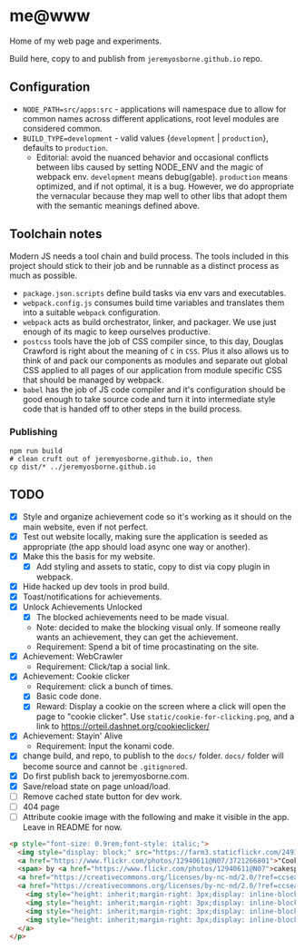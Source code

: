 # me@www

Home of my web page and experiments.

Build here, copy to and publish from `jeremyosborne.github.io` repo.

## Configuration

* `NODE_PATH=src/apps:src` - applications will namespace due to allow for common names across different applications, root level modules are considered common.
* `BUILD_TYPE=development` - valid values {`development` | `production`}, defaults to `production`.
    * Editorial: avoid the nuanced behavior and occasional conflicts between libs caused by setting NODE_ENV and the magic of webpack env. `development` means debug(gable). `production` means optimized, and if not optimal, it is a bug. However, we do appropriate the vernacular because they map well to other libs that adopt them with the semantic meanings defined above.

## Toolchain notes

Modern JS needs a tool chain and build process. The tools included in this project should stick to their job and be runnable as a distinct process as much as possible.

* `package.json.scripts` define build tasks via env vars and executables.
* `webpack.config.js` consumes build time variables and translates them into a suitable `webpack` configuration.
* `webpack` acts as build orchestrator, linker, and packager. We use just enough of its magic to keep ourselves productive.
* `postcss` tools have the job of CSS compiler since, to this day, Douglas Crawford is right about the meaning of `C` in `CSS`. Plus it also allows us to think of and pack our components as modules and separate out global CSS applied to all pages of our application from module specific CSS that should be managed by webpack.
* `babel` has the job of JS code compiler and it's configuration should be good enough to take source code and turn it into intermediate style code that is handed off to other steps in the build process.

### Publishing

```
npm run build
# clean cruft out of jeremyosborne.github.io, then
cp dist/* ../jeremyosborne.github.io
```

## TODO

- [X] Style and organize achievement code so it's working as it should on the main website, even if not perfect.
- [X] Test out website locally, making sure the application is seeded as appropriate (the app should load async one way or another).
- [X] Make this the basis for my website.
    - [X] Add styling and assets to static, copy to dist via copy plugin in webpack.
- [X] Hide hacked up dev tools in prod build.
- [X] Toast/notifications for achievements.
- [X] Unlock Achievements Unlocked
    - [X] The blocked achievements need to be made visual.
    - Note: decided to make the blocking visual only. If someone really wants an achievement, they can get the achievement.
    * Requirement: Spend a bit of time procastinating on the site.
- [X] Achievement: WebCrawler
    * Requirement: Click/tap a social link.
- [X] Achievement: Cookie clicker
    * Requirement: click a bunch of times.
    - [X] Basic code done.
    - [X] Reward: Display a cookie on the screen where a click will open the page to "cookie clicker". Use `static/cookie-for-clicking.png`, and a link to https://orteil.dashnet.org/cookieclicker/
- [X] Achievement: Stayin' Alive
    * Requirement: Input the konami code.
- [X] change build, and repo, to publish to the `docs/` folder. `docs/` folder will become source and cannot be `.gitignore`d.
- [X] Do first publish back to jeremyosborne.com.
- [X] Save/reload state on page unload/load.
- [ ] Remove cached state button for dev work.
- [ ] 404 page
- [ ] Attribute cookie image with the following and make it visible in the app. Leave in README for now.

```html
<p style="font-size: 0.9rem;font-style: italic;">
  <img style="display: block;" src="https://farm3.staticflickr.com/2491/3721266801_3e5cc5ca6e.jpg" alt="Cookie Trials and tribulations">
  <a href="https://www.flickr.com/photos/12940611@N07/3721266801">"Cookie Trials and tribulations"</a>
  <span> by <a href="https://www.flickr.com/photos/12940611@N07">cakespy</a></span> is licensed under
  <a href="https://creativecommons.org/licenses/by-nc-nd/2.0/?ref=ccsearch&atype=html" style="margin-right: 5px;">CC BY-NC-ND 2.0</a>
  <a href="https://creativecommons.org/licenses/by-nc-nd/2.0/?ref=ccsearch&atype=html" target="_blank" rel="noopener noreferrer" style="display: inline-block;white-space: none;margin-top: 2px;margin-left: 3px;height: 22px !important;">
    <img style="height: inherit;margin-right: 3px;display: inline-block;" src="https://search.creativecommons.org/static/img/cc_icon.svg" />
    <img style="height: inherit;margin-right: 3px;display: inline-block;" src="https://search.creativecommons.org/static/img/cc-by_icon.svg" />
    <img style="height: inherit;margin-right: 3px;display: inline-block;" src="https://search.creativecommons.org/static/img/cc-nc_icon.svg" />
    <img style="height: inherit;margin-right: 3px;display: inline-block;" src="https://search.creativecommons.org/static/img/cc-nd_icon.svg" />
  </a>
</p>
```
